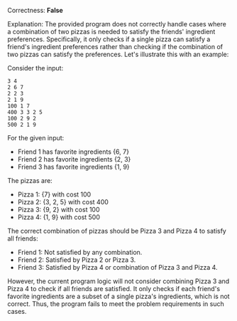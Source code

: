 Correctness: **False**

Explanation: The provided program does not correctly handle cases where a combination of two pizzas is needed to satisfy the friends' ingredient preferences. Specifically, it only checks if a single pizza can satisfy a friend's ingredient preferences rather than checking if the combination of two pizzas can satisfy the preferences. Let's illustrate this with an example:

Consider the input:
```
3 4
2 6 7
2 2 3
2 1 9
100 1 7
400 3 3 2 5
100 2 9 2
500 2 1 9
```

For the given input:
- Friend 1 has favorite ingredients {6, 7}
- Friend 2 has favorite ingredients {2, 3}
- Friend 3 has favorite ingredients {1, 9}

The pizzas are:
- Pizza 1: {7} with cost 100
- Pizza 2: {3, 2, 5} with cost 400
- Pizza 3: {9, 2} with cost 100
- Pizza 4: {1, 9} with cost 500

The correct combination of pizzas should be Pizza 3 and Pizza 4 to satisfy all friends:
- Friend 1: Not satisfied by any combination.
- Friend 2: Satisfied by Pizza 2 or Pizza 3.
- Friend 3: Satisfied by Pizza 4 or combination of Pizza 3 and Pizza 4.

However, the current program logic will not consider combining Pizza 3 and Pizza 4 to check if all friends are satisfied. It only checks if each friend's favorite ingredients are a subset of a single pizza's ingredients, which is not correct. Thus, the program fails to meet the problem requirements in such cases.